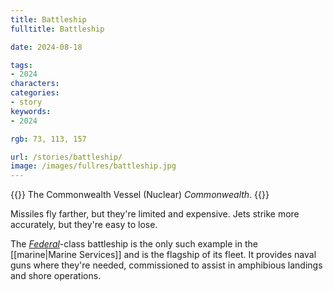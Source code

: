 ```yaml
---
title: Battleship
fulltitle: Battleship

date: 2024-08-18

tags:
- 2024
characters:
categories:
- story
keywords:
- 2024

rgb: 73, 113, 157

url: /stories/battleship/
image: /images/fullres/battleship.jpg
---
```

{{<note caption>}}
The Commonwealth Vessel (Nuclear) *Commonwealth*.
{{</note>}}

Missiles fly farther, but they're limited and expensive. Jets strike more accurately, but they're easy to lose.

The [*Federal*](/federal-class/)-class battleship is the only such example in the [[marine|Marine Services]] and is the flagship of its fleet. It provides naval guns where they're needed, commissioned to assist in amphibious landings and shore operations.